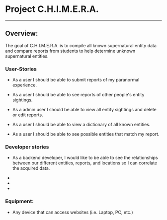 # Project C.H.I.M.E.R.A.
---
## Overview:
The goal of C.H.I.M.E.R.A. is to compile all known supernatural entity data and compare reports from students to help determine unknown supernatural entities.
### User-Stories

- As a user I should be able to submit reports of my paranormal experience.

- As a user I should be able to see reports of other people's entity sightings.

- As a admin user I should be able to view all entity sightings and delete or edit reports. 

- As a user I should be able to view a dictionary of all known entities.

- As a user I should be able to see possible entities that match my report.

### Developer stories

- As a backend developer, I would like to be able to see the relationships between our different entities, reports, and locations so I can correlate the acquired data.

- 

- 

- 

### Equipment:

- Any device that can access websites (i.e. Laptop, PC, etc.)
